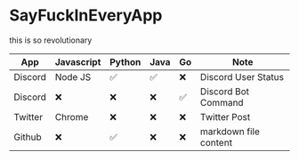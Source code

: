 # SayFuckInEveryApp

this is so revolutionary

| App     | Javascript         | Python             | Java               | Go                 | Note                  |
|---------|--------------------|--------------------|--------------------|--------------------|-----------------------|
| Discord | Node JS            | :white_check_mark: | :white_check_mark: | :x:                | Discord User Status   |
| Discord | :x:                | :x:                | :x:                | :white_check_mark: | Discord Bot Command   |
| Twitter | Chrome             | :x:                | :x:                | :x:                | Twitter Post          |
| Github  | :x:                | :white_check_mark: | :x:                | :x:                | markdown file content |
